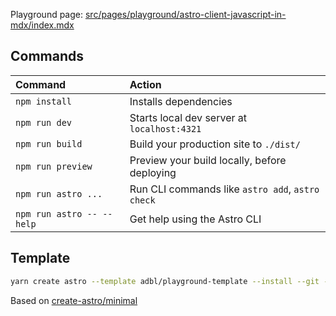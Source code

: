 Playground page: [src/pages/playground/astro-client-javascript-in-mdx/index.mdx](src/pages/playground/astro-client-javascript-in-mdx/index.mdx)

## Commands

| Command                   | Action                                           |
| :------------------------ | :----------------------------------------------- |
| `npm install`             | Installs dependencies                            |
| `npm run dev`             | Starts local dev server at `localhost:4321`      |
| `npm run build`           | Build your production site to `./dist/`          |
| `npm run preview`         | Preview your build locally, before deploying     |
| `npm run astro ...`       | Run CLI commands like `astro add`, `astro check` |
| `npm run astro -- --help` | Get help using the Astro CLI                     |

## Template

```sh
yarn create astro --template adbl/playground-template --install --git --typescript strictest --skip-houston
```

Based on [create-astro/minimal](https://github.com/withastro/astro/tree/create-astro%404.5.0/examples/minimal)
